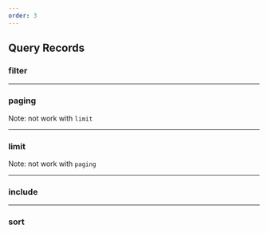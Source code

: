 ```yaml
---
order: 3
---
```


## Query Records

### filter

---

### paging

Note: not work with `limit`

---

### limit

Note: not work with `paging`

---

### include

---

### sort

